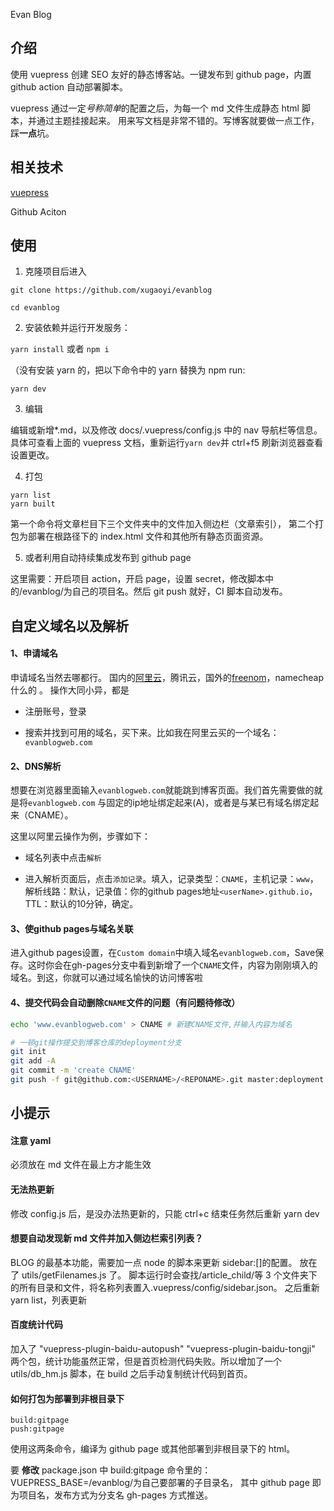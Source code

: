 Evan Blog

## 介绍

使用 vuepress 创建 SEO 友好的静态博客站。一键发布到 github page，内置 github action 自动部署脚本。

vuepress 通过一定*号称简单*的配置之后，为每一个 md 文件生成静态 html 脚本，并通过主题挂接起来。
用来写文档是非常不错的。写博客就要做一点工作，踩**一点**坑。

## 相关技术

[vuepress](https://v1.vuepress.vuejs.org/zh/guide/)

Github Aciton

## 使用

1. 克隆项目后进入

`git clone https://github.com/xugaoyi/evanblog`

`cd evanblog`

2. 安装依赖并运行开发服务：

`yarn install` 或者 `npm i`

（没有安装 yarn 的，把以下命令中的 yarn 替换为 npm run:

```
yarn dev
```

3. 编辑

编辑或新增\*.md，以及修改 docs/.vuepress/config.js 中的 nav 导航栏等信息。具体可查看上面的 vuepress 文档，重新运行`yarn dev`并 ctrl+f5 刷新浏览器查看设置更改。

4. 打包

```
yarn list
yarn built
```

第一个命令将文章栏目下三个文件夹中的文件加入侧边栏（文章索引），
第二个打包为部署在根路径下的 index.html 文件和其他所有静态页面资源。

5. 或者利用自动持续集成发布到 github page

这里需要：开启项目 action，开启 page，设置 secret，修改脚本中的/evanblog/为自己的项目名。然后 git push 就好，CI 脚本自动发布。



## 自定义域名以及解析

#### 1、申请域名

申请域名当然去哪都行。 国内的[阿里云](https://link.zhihu.com/?target=https%3A//wanwang.aliyun.com/domain/)，腾讯云，国外的[freenom](https://link.zhihu.com/?target=http%3A//www.freenom.com/)，namecheap什么的 。 操作大同小异，都是

* 注册账号，登录

* 搜索并找到可用的域名，买下来。比如我在阿里云买的一个域名：`evanblogweb.com`

#### 2、DNS解析

想要在浏览器里面输入`evanblogweb.com`就能跳到博客页面。我们首先需要做的就是将`evanblogweb.com` 与固定的ip地址绑定起来(A)，或者是与某已有域名绑定起来（CNAME）。

这里以阿里云操作为例，步骤如下：

* 域名列表中点击`解析`



* 进入解析页面后，点击`添加记录`。填入，记录类型：`CNAME`，主机记录：`www`，解析线路：默认，记录值：你的github pages地址`<userName>.github.io`，TTL：默认的10分钟，确定。



#### 3、使github pages与域名关联

进入github pages设置，在`Custom domain`中填入域名`evanblogweb.com`，Save保存。这时你会在gh-pages分支中看到新增了一个`CNAME`文件，内容为刚刚填入的域名。到这，你就可以通过域名愉快的访问博客啦



#### 4、提交代码会自动删除`CNAME`文件的问题（有问题待修改）

```bash
echo 'www.evanblogweb.com' > CNAME # 新建CNAME文件,并输入内容为域名

# 一顿git操作提交到博客仓库的deployment分支
git init
git add -A
git commit -m 'create CNAME'
git push -f git@github.com:<USERNAME>/<REPONAME>.git master:deployment

```





## 小提示

#### 注意 yaml

必须放在 md 文件在最上方才能生效

#### 无法热更新

修改 config.js 后，是没办法热更新的，只能 ctrl+c 结束任务然后重新 yarn dev

#### 想要自动发现新 md 文件并加入侧边栏索引列表？

BLOG 的最基本功能，需要加一点 node 的脚本来更新 sidebar:[]的配置。
放在了 utils/getFilenames.js 了。
脚本运行时会查找/article_child/等 3 个文件夹下的所有目录和文件，将名称列表置入.vuepress/config/sidebar.json。
之后重新 yarn list，列表更新

#### 百度统计代码

加入了
"vuepress-plugin-baidu-autopush"
"vuepress-plugin-baidu-tongji"
两个包，统计功能虽然正常，但是首页检测代码失败。所以增加了一个 utils/db_hm.js 脚本，在 build 之后手动复制统计代码到首页。

#### 如何打包为部署到非根目录下

```
build:gitpage
push:gitpage
```

使用这两条命令，编译为 github page 或其他部署到非根目录下的 html。

要 **修改** package.json 中 build:gitpage 命令里的： VUEPRESS_BASE=/evanblog/为自己要部署的子目录名，
其中 github page 即为项目名，发布方式为分支名 gh-pages 方式推送。
